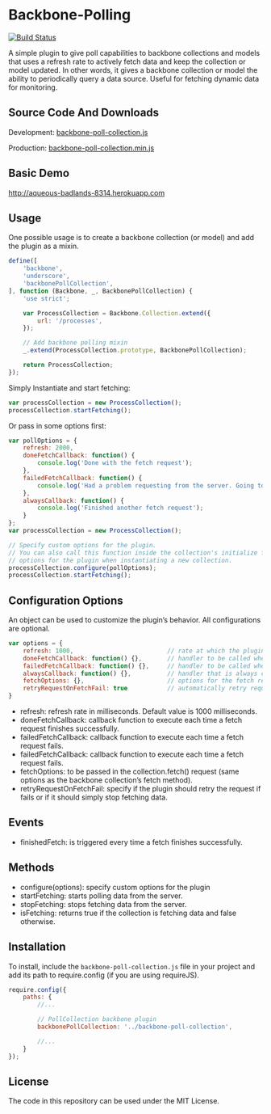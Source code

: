 Backbone-Polling
==============
[![Build Status](https://travis-ci.org/pedrocatre/backbone-polling.png)](https://travis-ci.org/pedrocatre/backbone-polling)

A simple plugin to give poll capabilities to backbone collections and models that uses a refresh rate to actively fetch data and keep the collection or model updated. In other words, it gives a backbone collection or model the ability to periodically query a data source.
Useful for fetching dynamic data for monitoring.

## Source Code And Downloads

Development: [backbone-poll-collection.js](https://raw.github.com/pedrocatre/backbone-poll-collection/master/dist/backbone-poll-collection.js)

Production: [backbone-poll-collection.min.js](https://raw.github.com/pedrocatre/backbone-poll-collection/master/dist/backbone-poll-collection.min.js)

## Basic Demo

http://aqueous-badlands-8314.herokuapp.com

## Usage

One possible usage is to create a backbone collection (or model) and add the plugin as a mixin.

```javascript
define([
    'backbone',
    'underscore',
    'backbonePollCollection',
], function (Backbone, _, BackbonePollCollection) {
    'use strict';

    var ProcessCollection = Backbone.Collection.extend({
        url: '/processes',
    });

    // Add backbone polling mixin
    _.extend(ProcessCollection.prototype, BackbonePollCollection);

    return ProcessCollection;
});
```

Simply Instantiate and start fetching:

```javascript
var processCollection = new ProcessCollection();
processCollection.startFetching();
```

Or pass in some options first:

```javascript
var pollOptions = {
    refresh: 2000,
    doneFetchCallback: function() {
        console.log('Done with the fetch request');
    },
    failedFetchCallback: function() {
        console.log('Had a problem requesting from the server. Going to keep trying.');
    },
    alwaysCallback: function() {
        console.log('Finished another fetch request');
    }
};
var processCollection = new ProcessCollection();

// Specify custom options for the plugin.
// You can also call this function inside the collection's initialize function and pass the
// options for the plugin when instantiating a new collection.
processCollection.configure(pollOptions);
processCollection.startFetching();
```

## Configuration Options

An object can be used to customize the plugin’s behavior. All configurations are optional.

```javascript
var options = {
    refresh: 1000,                          // rate at which the plugin fetches data
    doneFetchCallback: function() {},       // handler to be called when the Deferred object is resolved
    failedFetchCallback: function() {},     // handler to be called when the Deferred object is rejected
    alwaysCallback: function() {},          // handler that is always called when the fetch request finishes
    fetchOptions: {},                       // options for the fetch request
    retryRequestOnFetchFail: true           // automatically retry request on fetch failure
}
```

* refresh: refresh rate in milliseconds. Default value is 1000 milliseconds.
* doneFetchCallback: callback function to execute each time a fetch request finishes successfully.
* failedFetchCallback: callback function to execute each time a fetch request fails.
* failedFetchCallback: callback function to execute each time a fetch request fails.
* fetchOptions: to be passed in the collection.fetch() request (same options as the backbone collection’s fetch method).
* retryRequestOnFetchFail: specify if the plugin should retry the request if fails or if it should simply stop fetching data.

## Events

* finishedFetch: is triggered every time a fetch finishes successfully.

## Methods

* configure(options): specify custom options for the plugin
* startFetching: starts polling data from the server.
* stopFetching: stops fetching data from the server.
* isFetching: returns true if the collection is fetching data and false otherwise.

## Installation

To install, include the `backbone-poll-collection.js` file in your project and add its path to require.config (if you are using requireJS).

```javascript
require.config({
    paths: {
        //...

        // PollCollection backbone plugin
        backbonePollCollection: '../backbone-poll-collection',

        //...
    }
});
```

## License

The code in this repository can be used under the MIT License.